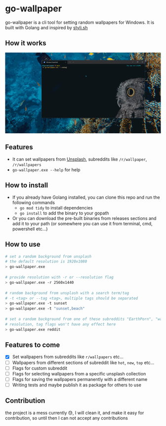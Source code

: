 # go-wallpaper

go-wallpaper is a cli tool for setting random wallpapers for Windows.
It is built with Golang and inspired by [styli.sh](https://github.com/thevinter/styli.sh)

## How it works

![go-wallpaper.gif](./assets/go-wallpaper.gif)

## Features

- It can set wallpapers from [Unsplash](https://unsplash.com), subreddits like `/r/wallpaper`, `/r/wallpapers`
- `go-wallpaper.exe --help` for help

## How to install

- If you already have Golang installed, you can clone this repo and run the following commands
  - `go mod tidy` to install dependencies
  - `go install` to add the binary to your gopath
- Or you can download the pre-built binaries from releases sections and add it to your path (or somewhere you can use it from terminal, cmd, powershell etc...)

## How to use

```bash
# set a random background from unsplash
# the default resolution is 1920x1080
> go-wallpaper.exe

# provide resolution with -r or --resolution flag
> go-wallpaper.exe -r 2560x1440

# random background from unsplash with a search term/tag
# -t <tag> or --tag <tag>, multiple tags should be separated
> go-wallpaper.exe -t sunset
> go-wallpaper.exe -t "sunset,beach"

# set a random background from one of these subreddits "EarthPorn", "wallpaper", "wallpapers", "multiwall"
# resolution, tag flags won't have any effect here
> go-wallpaper.exe reddit
```

## Features to come

- [x] Set wallpapers from subreddits like `r/wallpapers` etc...
- [ ] Wallpapers from different sections of subreddit like `hot`, `new`, `top` etc...
- [ ] Flags for custom subreddit
- [ ] Flags for selecting wallpapers from a specific unsplash collection
- [ ] Flags for saving the wallpapers permanently with a different name
- [ ] Writing tests and maybe publish it as package for others to use

## Contribution

the project is a mess currently 😓, I will clean it, and make it easy for contribution, so until then I can not accept any contributions
